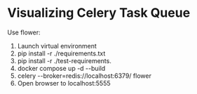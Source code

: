 # Visualizing Celery Task Queue

Use flower:

1. Launch virtual environment
2. pip install -r ./requirements.txt
3. pip install -r ./test-requirements.
4. docker compose up -d --build
5. celery --broker=redis://localhost:6379/ flower
6. Open browser to localhost:5555